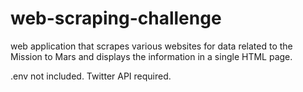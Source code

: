 # web-scraping-challenge

web application that scrapes various websites for data related to the Mission to Mars and displays the information in a single HTML page.

.env not included. Twitter API required.
